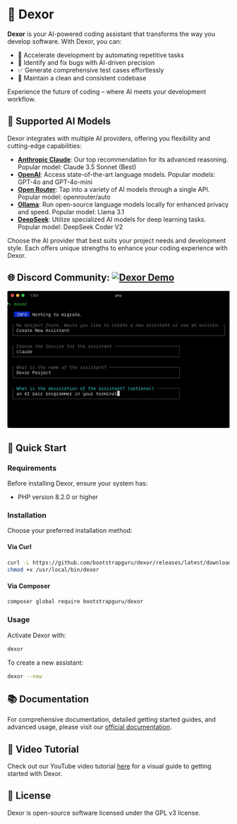 # 🤖 Dexor

**Dexor** is your AI-powered coding assistant that transforms the way you develop software. With Dexor, you can:

- 🚀 Accelerate development by automating repetitive tasks
- 🐛 Identify and fix bugs with AI-driven precision
- ✅ Generate comprehensive test cases effortlessly
- 🧹 Maintain a clean and consistent codebase

Experience the future of coding – where AI meets your development workflow.

## 🧠 Supported AI Models

Dexor integrates with multiple AI providers, offering you flexibility and cutting-edge capabilities:

- **[Anthropic Claude](https://docs.anthropic.com/en/docs/about-claude/models)**: Our top recommendation for its advanced reasoning. Popular model: Claude 3.5 Sonnet (Best)
- **[OpenAI](https://platform.openai.com/docs/models)**: Access state-of-the-art language models. Popular models: GPT-4o and GPT-4o-mini
- **[Open Router](https://openrouter.ai/models)**: Tap into a variety of AI models through a single API. Popular model: openrouter/auto
- **[Ollama](https://ollama.com)**: Run open-source language models locally for enhanced privacy and speed. Popular model: Llama 3.1
- **[DeepSeek](https://platform.deepseek.com/api-docs/pricing)**: Utilize specialized AI models for deep learning tasks. Popular model: DeepSeek Coder V2

Choose the AI provider that best suits your project needs and development style. Each offers unique strengths to enhance your coding experience with Dexor.


<p align="center">
    <h2>🌐 Discord Community: <a href="https://discord.gg/DRzG5a3u4x">
    <img src="https://img.shields.io/badge/Join-Discord-blue.svg"  alt="Dexor Demo"/>
  </a>
</h2>
</p>

<a href="https://youtu.be/j7WuuhTxyq0">
  <img
    src="https://raw.githubusercontent.com/bootstrapguru/dexor/main/docs/public/img.webp"
    alt="aider screencast"
  >
</a>

## 🚀 Quick Start

### Requirements

Before installing Dexor, ensure your system has:
- PHP version 8.2.0 or higher

### Installation

Choose your preferred installation method:

#### Via Curl

```sh
curl -L https://github.com/bootstrapguru/dexor/releases/latest/download/dexor -o /usr/local/bin/dexor
chmod +x /usr/local/bin/dexor
```

#### Via Composer

```sh
composer global require bootstrapguru/dexor
```

### Usage

Activate Dexor with:

```sh
dexor
```

To create a new assistant:

```sh
dexor --new
```

## 📚 Documentation

For comprehensive documentation, detailed getting started guides, and advanced usage, please visit our [official documentation](https://docs.dexors.dev/).

## 🎥 Video Tutorial

Check out our YouTube video tutorial [here](https://youtu.be/j7WuuhTxyq0) for a visual guide to getting started with Dexor.


## 📄 License

Dexor is open-source software licensed under the GPL v3 license.
